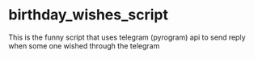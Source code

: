 # birthday_wishes_script

This is the funny script that uses telegram (pyrogram) api to send reply when some one wished through the telegram 
